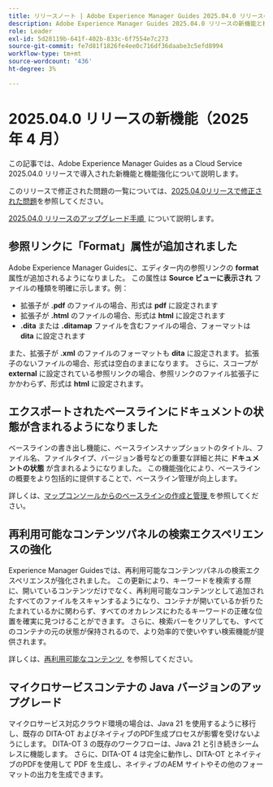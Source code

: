 ```yaml
---
title: リリースノート | Adobe Experience Manager Guides 2025.04.0 リリースの新機能
description: Adobe Experience Manager Guides 2025.04.0 リリースの新機能と機能強化について説明します
role: Leader
exl-id: 5d28119b-641f-402b-833c-6f7554e7c273
source-git-commit: fe7d81f1826fe4ee0c716df36daabe3c5efd8994
workflow-type: tm+mt
source-wordcount: '436'
ht-degree: 3%

---
```


# 2025.04.0 リリースの新機能（2025 年 4 月）

この記事では、Adobe Experience Manager Guides as a Cloud Service 2025.04.0 リリースで導入された新機能と機能強化について説明します。

このリリースで修正された問題の一覧については、[2025.04.0リリースで修正された問題](fixed-issues-2025-04-0.md)を参照してください。

[2025.04.0 リリースのアップグレード手順 &#x200B;](../release-info/upgrade-instructions-2025-04-0.md) について説明します。

## 参照リンクに「Format」属性が追加されました

Adobe Experience Manager Guidesに、エディター内の参照リンクの **format** 属性が追加されるようになりました。 この属性は **Source ビューに表示され** ファイルの種類を明確に示します。例：

- 拡張子が **.pdf** のファイルの場合、形式は **pdf** に設定されます
- 拡張子が **.html** のファイルの場合、形式は **html** に設定されます
- **.dita** または **.ditamap** ファイルを含むファイルの場合、フォーマットは **dita** に設定されます

また、拡張子が **.xml** のファイルのフォーマットも **dita** に設定されます。 拡張子のないファイルの場合、形式は空白のままになります。 さらに、スコープが **external** に設定されている参照リンクの場合、参照リンクのファイル拡張子にかかわらず、形式は **html** に設定されます。

## エクスポートされたベースラインにドキュメントの状態が含まれるようになりました

ベースラインの書き出し機能に、ベースラインスナップショットのタイトル、ファイル名、ファイルタイプ、バージョン番号などの重要な詳細と共に **ドキュメントの状態** が含まれるようになりました。 この機能強化により、ベースラインの概要をより包括的に提供することで、ベースライン管理が向上します。

詳しくは、[&#x200B; マップコンソールからのベースラインの作成と管理 &#x200B;](../user-guide/web-editor-baseline.md#manage-baselines) を参照してください。

## 再利用可能なコンテンツパネルの検索エクスペリエンスの強化

Experience Manager Guidesでは、再利用可能なコンテンツパネルの検索エクスペリエンスが強化されました。 この更新により、キーワードを検索する際に、開いているコンテンツだけでなく、再利用可能なコンテンツとして追加されたすべてのファイルをスキャンするようになり、コンテナが開いているか折りたたまれているかに関わらず、すべてのオカレンスにわたるキーワードの正確な位置を確実に見つけることができます。 さらに、検索バーをクリアしても、すべてのコンテナの元の状態が保持されるので、より効率的で使いやすい検索機能が提供されます。

詳しくは、[&#x200B; 再利用可能なコンテンツ &#x200B;](../user-guide/web-editor-features.md#reusable-content) を参照してください。


## マイクロサービスコンテナの Java バージョンのアップグレード

マイクロサービス対応クラウド環境の場合は、Java 21 を使用するように移行し、既存の DITA-OT およびネイティブのPDF生成プロセスが影響を受けないようにします。 DITA-OT 3 の既存のワークフローは、Java 21 と引き続きシームレスに機能します。  さらに、DITA-OT 4 は完全に動作し、DITA-OT とネイティブのPDFを使用して PDF を生成し、ネイティブのAEM サイトやその他のフォーマットの出力を生成できます。
